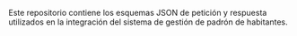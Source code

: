 Este repositorio contiene los esquemas JSON de petición y respuesta utilizados en la integración del sistema de gestión de padrón de habitantes.

